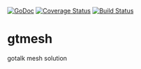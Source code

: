 [![GoDoc](https://godoc.org/github.com/julianfrank/gtmesh?status.svg)](https://godoc.org/github.com/julianfrank/gtmesh)
[![Coverage Status](https://coveralls.io/repos/github/julianfrank/gtmesh/badge.svg?branch=master)](https://coveralls.io/github/julianfrank/gtmesh?branch=master)
[![Build Status](https://travis-ci.org/julianfrank/gtmesh.svg?branch=master)](https://travis-ci.org/julianfrank/gtmesh)

# gtmesh
gotalk mesh solution
